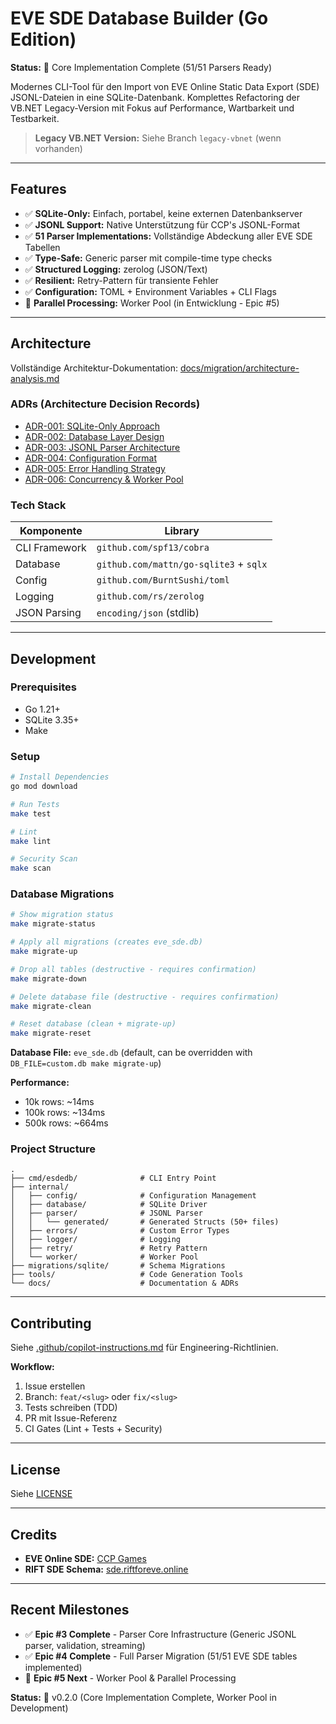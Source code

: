 # EVE SDE Database Builder (Go Edition)

**Status:** 🚀 Core Implementation Complete (51/51 Parsers Ready)

Modernes CLI-Tool für den Import von EVE Online Static Data Export (SDE) JSONL-Dateien in eine SQLite-Datenbank. Komplettes Refactoring der VB.NET Legacy-Version mit Fokus auf Performance, Wartbarkeit und Testbarkeit.

> **Legacy VB.NET Version:** Siehe Branch `legacy-vbnet` (wenn vorhanden)

---

## Features

- ✅ **SQLite-Only:** Einfach, portabel, keine externen Datenbankserver
- ✅ **JSONL Support:** Native Unterstützung für CCP's JSONL-Format
- ✅ **51 Parser Implementations:** Vollständige Abdeckung aller EVE SDE Tabellen
- ✅ **Type-Safe:** Generic parser mit compile-time type checks
- ✅ **Structured Logging:** zerolog (JSON/Text)
- ✅ **Resilient:** Retry-Pattern für transiente Fehler
- ✅ **Configuration:** TOML + Environment Variables + CLI Flags
- 🚧 **Parallel Processing:** Worker Pool (in Entwicklung - Epic #5)

---

## Architecture

Vollständige Architektur-Dokumentation: [docs/migration/architecture-analysis.md](docs/migration/architecture-analysis.md)

### ADRs (Architecture Decision Records)

- [ADR-001: SQLite-Only Approach](docs/adr/ADR-001-sqlite-only-approach.md)
- [ADR-002: Database Layer Design](docs/adr/ADR-002-database-layer-design.md)
- [ADR-003: JSONL Parser Architecture](docs/adr/ADR-003-jsonl-parser-architecture.md)
- [ADR-004: Configuration Format](docs/adr/ADR-004-configuration-format.md)
- [ADR-005: Error Handling Strategy](docs/adr/ADR-005-error-handling-strategy.md)
- [ADR-006: Concurrency & Worker Pool](docs/adr/ADR-006-concurrency-worker-pool.md)

### Tech Stack

| Komponente | Library |
|-----------|---------|
| CLI Framework | `github.com/spf13/cobra` |
| Database | `github.com/mattn/go-sqlite3` + `sqlx` |
| Config | `github.com/BurntSushi/toml` |
| Logging | `github.com/rs/zerolog` |
| JSON Parsing | `encoding/json` (stdlib) |

---

## Development

### Prerequisites

- Go 1.21+
- SQLite 3.35+
- Make

### Setup

```bash
# Install Dependencies
go mod download

# Run Tests
make test

# Lint
make lint

# Security Scan
make scan
```

### Database Migrations

```bash
# Show migration status
make migrate-status

# Apply all migrations (creates eve_sde.db)
make migrate-up

# Drop all tables (destructive - requires confirmation)
make migrate-down

# Delete database file (destructive - requires confirmation)
make migrate-clean

# Reset database (clean + migrate-up)
make migrate-reset
```

**Database File:** `eve_sde.db` (default, can be overridden with `DB_FILE=custom.db make migrate-up`)

**Performance:**
- 10k rows: ~14ms
- 100k rows: ~134ms
- 500k rows: ~664ms

### Project Structure

```
.
├── cmd/esdedb/              # CLI Entry Point
├── internal/
│   ├── config/              # Configuration Management
│   ├── database/            # SQLite Driver
│   ├── parser/              # JSONL Parser
│   │   └── generated/       # Generated Structs (50+ files)
│   ├── errors/              # Custom Error Types
│   ├── logger/              # Logging
│   ├── retry/               # Retry Pattern
│   └── worker/              # Worker Pool
├── migrations/sqlite/       # Schema Migrations
├── tools/                   # Code Generation Tools
└── docs/                    # Documentation & ADRs
```

---

## Contributing

Siehe [.github/copilot-instructions.md](.github/copilot-instructions.md) für Engineering-Richtlinien.

**Workflow:**

1. Issue erstellen
2. Branch: `feat/<slug>` oder `fix/<slug>`
3. Tests schreiben (TDD)
4. PR mit Issue-Referenz
5. CI Gates (Lint + Tests + Security)

---

## License

Siehe [LICENSE](LICENSE)

---

## Credits

- **EVE Online SDE:** [CCP Games](https://developers.eveonline.com/)
- **RIFT SDE Schema:** [sde.riftforeve.online](https://sde.riftforeve.online/)

---

## Recent Milestones

- ✅ **Epic #3 Complete** - Parser Core Infrastructure (Generic JSONL parser, validation, streaming)
- ✅ **Epic #4 Complete** - Full Parser Migration (51/51 EVE SDE tables implemented)
- 🚧 **Epic #5 Next** - Worker Pool & Parallel Processing

**Status:** 🚀 v0.2.0 (Core Implementation Complete, Worker Pool in Development)
